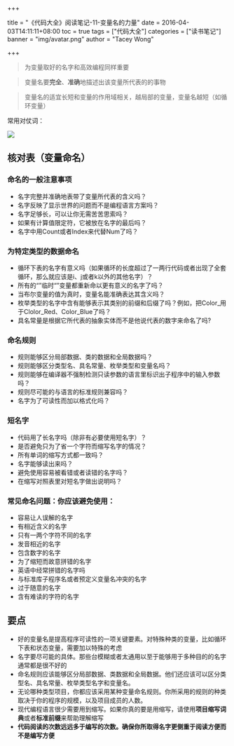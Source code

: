 +++

title = "《代码大全》阅读笔记-11-变量名的力量"
date = 2016-04-03T14:11:11+08:00
toc = true
tags = ["代码大全"]
categories = ["读书笔记"]
banner = "img/avatar.png"
author = "Tacey Wong"

+++

> 为变量取好的名字和高效编程同样重要

> 变量名要**完全**、**准确**地描述出该变量所代表的的事物

> 变量名的适宜长短和变量的作用域相关，越局部的变量，变量名越短（如循环变量）

常用对仗词：

![](https://images2018.cnblogs.com/blog/673170/201804/673170-20180404151136560-245035237.png)

## 核对表（变量命名）

### 命名的一般注意事项

+ 名字完整并准确地表带了变量所代表的含义吗？
+ 名字反映了显示世界的问题而不是编程语言方案吗？
+ 名字足够长，可以让你无需苦苦思索吗？
+ 如果有计算值限定符，它被放在名字的最后吗？
+ 名字中用Count或者Index来代替Num了吗？

### 为特定类型的数据命名

+ 循环下表的名字有意义吗（如果循环的长度超过了一两行代码或者出现了全套循环，那么就应该是i、j或者k以外的其他名字）？
+ 所有的“”临时“”变量都重新命以更有意义的名字了吗？
+ 当布尔变量的值为真时，变量名能准确表达其含义吗？
+ 枚举类型的名字中含有能够表示其类别的前缀和后缀了吗？例如，把Color_用于Clolor_Red、Color_Blue了吗？
+ 具名常量是根据它所代表的抽象实体而不是他说代表的数字来命名了吗?

### 命名规则

+ 规则能够区分局部数据、类的数据和全局数据吗？
+ 规则能够区分类型名、具名常量、枚举类型和变量名吗？
+ 规则能够在编译器不强制检测只读参数的语言里标识出子程序中的输入参数吗？
+ 规则尽可能的与语言的标准规则兼容吗？
+ 名字为了可读性而加以格式化吗？

### 短名字

+ 代码用了长名字吗（除非有必要使用短名字）？
+ 是否避免只为了省一个字符而缩写名字的情况？
+ 所有单词的缩写方式都一致吗？
+ 名字能够读出来吗？
+ 避免使用容易被看错或者读错的名字吗？
+ 在缩写对照表里对短名字做出说明吗？

### 常见命名问题：你应该避免使用：

+ 容易让人误解的名字
+ 有相近含义的名字
+ 只有一两个字符不同的名字
+ 发音相近的名字
+ 包含数字的名字
+ 为了缩短而故意拼错的名字
+ 英语中经常拼错的名字吗
+ 与标准库子程序名或者预定义变量名冲突的名字
+ 过于随意的名字
+ 含有难读的字符的名字

## 要点

+ 好的变量名是提高程序可读性的一项关键要素。对特殊种类的变量，比如循环下表和状态变量，需要加以特殊的考虑
+ 名字要尽可能的具体。那些台模糊或者太通用以至于能够用于多种目的的名字通常都是很不好的
+ 命名规则应该能够区分局部数据、类数据和全局数据。他们还应该可以区分类型名、具名常量、枚举类型名字和变量名。
+ 无论哪种类型项目，你都应该采用某种变量命名规则。你所采用的规则的种类取决于你的程序的规模，以及项目成员的人数。
+ 现代编程语言很少需要用到缩写。如果你真的要是用缩写，请使用**项目缩写词典**或者**标准前缀**来帮助理解缩写
+ **代码阅读的次数远远多于编写的次数。确保你所取得名字更侧重于阅读方便而不是编写方便**